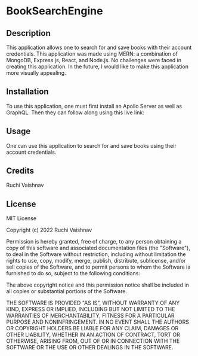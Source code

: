 # BookSearchEngine

## Description

This application allows one to search for and save books with their account credentials.  This application was made using MERN: a combination of MongoDB, Express.js, React, and Node.js.  No challenges were faced in creating this application.  In the future, I would like to make this application more visually appealing.

## Installation

To use this application, one must first install an Apollo Server as well as GraphQL. Then they can follow along using this live link: 

## Usage

One can use this application to search for and save books using their account credentials.

## Credits

Ruchi Vaishnav

## License

MIT License

Copyright (c) 2022 Ruchi Vaishnav

Permission is hereby granted, free of charge, to any person obtaining a copy
of this software and associated documentation files (the "Software"), to deal
in the Software without restriction, including without limitation the rights
to use, copy, modify, merge, publish, distribute, sublicense, and/or sell
copies of the Software, and to permit persons to whom the Software is
furnished to do so, subject to the following conditions:

The above copyright notice and this permission notice shall be included in all
copies or substantial portions of the Software.

THE SOFTWARE IS PROVIDED "AS IS", WITHOUT WARRANTY OF ANY KIND, EXPRESS OR
IMPLIED, INCLUDING BUT NOT LIMITED TO THE WARRANTIES OF MERCHANTABILITY,
FITNESS FOR A PARTICULAR PURPOSE AND NONINFRINGEMENT. IN NO EVENT SHALL THE
AUTHORS OR COPYRIGHT HOLDERS BE LIABLE FOR ANY CLAIM, DAMAGES OR OTHER
LIABILITY, WHETHER IN AN ACTION OF CONTRACT, TORT OR OTHERWISE, ARISING FROM,
OUT OF OR IN CONNECTION WITH THE SOFTWARE OR THE USE OR OTHER DEALINGS IN THE
SOFTWARE.
